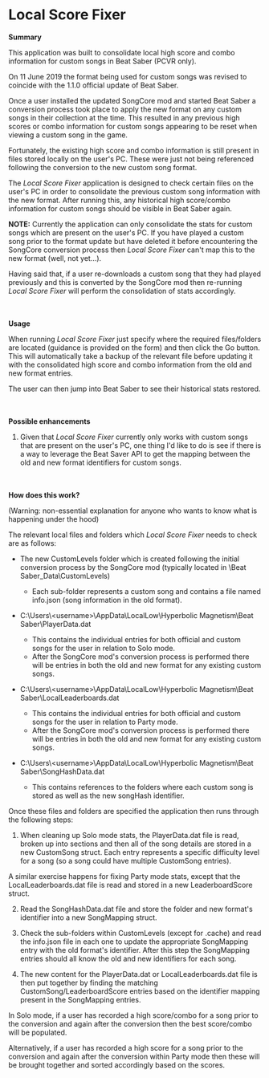 # Local Score Fixer
<b>Summary</b>

This application was built to consolidate local high score and combo information for custom songs in Beat Saber (PCVR only).

On 11 June 2019 the format being used for custom songs was revised to coincide with the 1.1.0 official update of Beat Saber.

Once a user installed the updated SongCore mod and started Beat Saber a conversion process took place to apply the new format on any custom songs in their collection at the time. This resulted in any previous high scores or combo information for custom songs appearing to be reset when viewing a custom song in the game.

Fortunately, the existing high score and combo information is still present in files stored locally on the user's PC. These were just not being referenced following the conversion to the new custom song format.

The <i>Local Score Fixer</i> application is designed to check certain files on the user's PC in order to consolidate the previous custom song information with the new format. After running this, any historical high score/combo information for custom songs should be visible in Beat Saber again.

<b>NOTE:</b> Currently the application can only consolidate the stats for custom songs which are present on the user's PC. If you have played a custom song prior to the format update but have deleted it before encountering the SongCore conversion process then <i>Local Score Fixer</i> can't map this to the new format (well, not yet...).

Having said that, if a user re-downloads a custom song that they had played previously and this is converted by the SongCore mod then re-running <i>Local Score Fixer</i> will perform the consolidation of stats accordingly.


<br><br><b>Usage</b>

When running <i>Local Score Fixer</i> just specify where the required files/folders are located (guidance is provided on the form) and then click the Go button. This will automatically take a backup of the relevant file before updating it with the consolidated high score and combo information from the old and new format entries.

The user can then jump into Beat Saber to see their historical stats restored.


<br><br><b>Possible enhancements</b>

1. Given that <i>Local Score Fixer</i> currently only works with custom songs that are present on the user's PC, one thing I'd like to do is see if there is a way to leverage the Beat Saver API to get the mapping between the old and new format identifiers for custom songs.


<br><br><b>How does this work?</b>

(Warning: non-essential explanation for anyone who wants to know what is happening under the hood)

The relevant local files and folders which <i>Local Score Fixer</i> needs to check are as follows:
- The new CustomLevels folder which is created following the initial conversion process by the SongCore mod (typically located in <Beat Saber install folder>\Beat Saber_Data\CustomLevels\)
  - Each sub-folder represents a custom song and contains a file named info.json (song information in the old format).

- C:\Users\\\<username>\AppData\LocalLow\Hyperbolic Magnetism\Beat Saber\PlayerData.dat
  - This contains the individual entries for both official and custom songs for the user in relation to Solo mode.
  - After the SongCore mod's conversion process is performed there will be entries in both the old and new format for any existing custom songs.

- C:\Users\\\<username>\AppData\LocalLow\Hyperbolic Magnetism\Beat Saber\LocalLeaderboards.dat
  - This contains the individual entries for both official and custom songs for the user in relation to Party mode.
  - After the SongCore mod's conversion process is performed there will be entries in both the old and new format for any existing custom songs.

- C:\Users\\\<username>\AppData\LocalLow\Hyperbolic Magnetism\Beat Saber\SongHashData.dat
  - This contains references to the folders where each custom song is stored as well as the new songHash identifier.

Once these files and folders are specified the application then runs through the following steps:
1. When cleaning up Solo mode stats, the PlayerData.dat file is read, broken  up into sections and then all of the song details are stored in a new CustomSong struct. Each entry represents a specific difficulty level for a song (so a song could have multiple CustomSong entries).

A similar exercise happens for fixing Party mode stats, except that the LocalLeaderboards.dat file is read and stored in a new LeaderboardScore struct.

2. Read the SongHashData.dat file and store the folder and new format's identifier into a new SongMapping struct.

3. Check the sub-folders within CustomLevels (except for .cache) and read the info.json file in each one to update the appropriate SongMapping entry with the old format's identifier. After this step the SongMapping entries should all know the old and new identifiers for each song.

4. The new content for the PlayerData.dat or LocalLeaderboards.dat file is then put together by finding the matching CustomSong/LeaderboardScore entries based on the identifier mapping present in the SongMapping entries.

In Solo mode, if a user has recorded a high score/combo for a song prior to the conversion and again after the conversion then the best score/combo will be populated.

Alternatively, if a user has recorded a high score for a song prior to the conversion and again after the conversion within Party mode then these will be brought together and sorted accordingly based on the scores.
